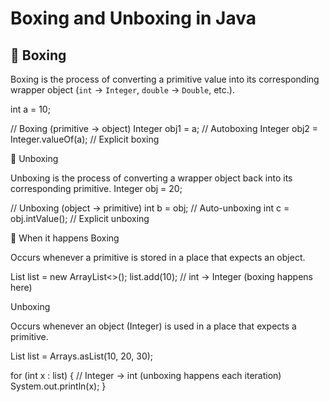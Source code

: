# Boxing and Unboxing in Java

## 🔹 Boxing

Boxing is the process of converting a primitive value into its corresponding wrapper object (`int` → `Integer`, `double` → `Double`, etc.).

int a = 10;

// Boxing (primitive → object)
Integer obj1 = a;                  // Autoboxing
Integer obj2 = Integer.valueOf(a); // Explicit boxing

🔹 Unboxing

Unboxing is the process of converting a wrapper object back into its corresponding primitive.
Integer obj = 20;

// Unboxing (object → primitive)
int b = obj;            // Auto-unboxing
int c = obj.intValue(); // Explicit unboxing

🔹 When it happens
Boxing

Occurs whenever a primitive is stored in a place that expects an object.

List<Integer> list = new ArrayList<>();
list.add(10); // int → Integer (boxing happens here)

Unboxing

Occurs whenever an object (Integer) is used in a place that expects a primitive.

List<Integer> list = Arrays.asList(10, 20, 30);

for (int x : list) {   // Integer → int (unboxing happens each iteration)
    System.out.println(x);
}
